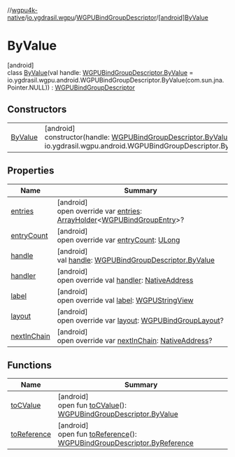 //[wgpu4k-native](../../../../index.md)/[io.ygdrasil.wgpu](../../index.md)/[WGPUBindGroupDescriptor](../index.md)/[[android]ByValue](index.md)

# ByValue

[android]\
class [ByValue](index.md)(val handle: [WGPUBindGroupDescriptor.ByValue](../../../io.ygdrasil.wgpu.android/-w-g-p-u-bind-group-descriptor/-by-value/index.md) = io.ygdrasil.wgpu.android.WGPUBindGroupDescriptor.ByValue(com.sun.jna.Pointer.NULL)) : [WGPUBindGroupDescriptor](../index.md)

## Constructors

| | |
|---|---|
| [ByValue](-by-value.md) | [android]<br>constructor(handle: [WGPUBindGroupDescriptor.ByValue](../../../io.ygdrasil.wgpu.android/-w-g-p-u-bind-group-descriptor/-by-value/index.md) = io.ygdrasil.wgpu.android.WGPUBindGroupDescriptor.ByValue(com.sun.jna.Pointer.NULL)) |

## Properties

| Name | Summary |
|---|---|
| [entries](entries.md) | [android]<br>open override var [entries](entries.md): [ArrayHolder](../../../ffi/-array-holder/index.md)&lt;[WGPUBindGroupEntry](../../-w-g-p-u-bind-group-entry/index.md)&gt;? |
| [entryCount](entry-count.md) | [android]<br>open override var [entryCount](entry-count.md): [ULong](https://kotlinlang.org/api/core/kotlin-stdlib/kotlin/-u-long/index.html) |
| [handle](handle.md) | [android]<br>val [handle](handle.md): [WGPUBindGroupDescriptor.ByValue](../../../io.ygdrasil.wgpu.android/-w-g-p-u-bind-group-descriptor/-by-value/index.md) |
| [handler](handler.md) | [android]<br>open override val [handler](handler.md): [NativeAddress](../../../ffi/-native-address/index.md) |
| [label](label.md) | [android]<br>open override val [label](label.md): [WGPUStringView](../../-w-g-p-u-string-view/index.md) |
| [layout](layout.md) | [android]<br>open override var [layout](layout.md): [WGPUBindGroupLayout](../../-w-g-p-u-bind-group-layout/index.md)? |
| [nextInChain](next-in-chain.md) | [android]<br>open override var [nextInChain](next-in-chain.md): [NativeAddress](../../../ffi/-native-address/index.md)? |

## Functions

| Name | Summary |
|---|---|
| [toCValue](../[android]to-c-value.md) | [android]<br>open fun [toCValue](../[android]to-c-value.md)(): [WGPUBindGroupDescriptor.ByValue](../../../io.ygdrasil.wgpu.android/-w-g-p-u-bind-group-descriptor/-by-value/index.md) |
| [toReference](../to-reference.md) | [android]<br>open fun [toReference](../to-reference.md)(): [WGPUBindGroupDescriptor.ByReference](../../../io.ygdrasil.wgpu.android/-w-g-p-u-bind-group-descriptor/-by-reference/index.md) |